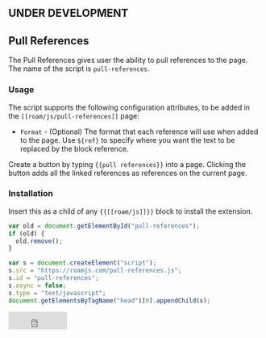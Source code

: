## UNDER DEVELOPMENT

## Pull References

The Pull References gives user the ability to pull references to the page. The name of the script is `pull-references`.

### Usage

The script supports the following configuration attributes, to be added in the `[[roam/js/pull-references]]` page:

- `Format` - (Optional) The format that each reference will use when added to the page. Use `${ref}` to specify where you want the text to be replaced by the block reference.

Create a button by typing `{{pull references}}` into a page. Clicking the button adds all the linked references as references on the current page. 

### Installation

Insert this as a child of any `{{[[roam/js]]}}` block to install the extension.

```javascript
var old = document.getElementById("pull-references");
if (old) {
  old.remove();
}

var s = document.createElement("script");
s.src = "https://roamjs.com/pull-references.js";
s.id = "pull-references";
s.async = false;
s.type = "text/javascript";
document.getElementsByTagName("head")[0].appendChild(s);
```

<iframe src="https://github.com/sponsors/dvargas92495/button" title="Sponsor dvargas92495" height="35" width="116" style="border: 0;"></iframe>
